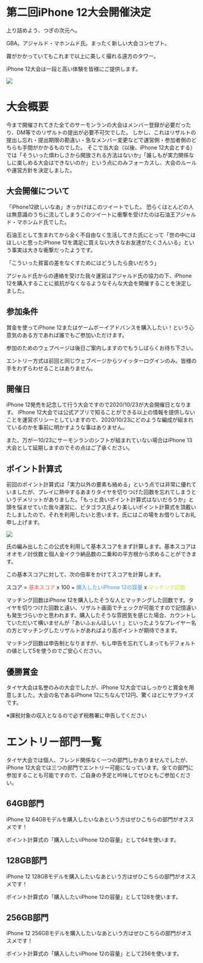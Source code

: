 # 第二回iPhone 12大会開催決定

<div id="overview">
<div id="title">
上り詰めよう、つぎの次元へ。
</div>

GBA。アジャルド・マホンムド氏。まったく新しい大会コンセプト。

霧がかかっていてもこれまで以上に美しく撮れる遠方のタワー。

iPhone 12大会は一段と高い体験を皆様にご提供します。

![](https://www.apple.com/v/iphone/home/ao/images/overview/hero/iphone_12_pro__f7wokw1n4lm6_medium_2x.jpg)

</div>

# 大会概要
今まで開催されてきた全てのサーモンランの大会はメンバー登録が必要だったり、DM等でのリザルトの提出が必要不可欠でした。
しかし、これはリザルトの提出し忘れ・提出期限の勘違い・急なメンバー変更などで運営側・参加者側のどちらも手間がかかるものでした。
そこで当大会（以後、iPhone 12大会とする）では「そういった煩わしさから開放される方法はないか」「誰しもが実力関係なしに楽しめる大会はできないのか」という点にのみフォーカスし、大会のルールや運営方針を決定しました。

## 大会開催について
「iPhone12欲しいなあ」きっかけはこのツイートでした。
恐らくほとんどの人は無意識のうちに流してしまうこのツイートに衝撃を受けたのは石油王アジャルド・マホンムド氏でした。

石油王として生まれてから全く不自由なく生活してきた氏にとって「世の中にはほしいと思ったiPhone 12を満足に買えない大きなお友達がたくさんいる」という事実は大きな衝撃だったようです。

「こういった貧富の差をなくすためにはどうしたら良いだろう」

アジャルド氏からの連絡を受けた我々運営はアジャルド氏の協力の下、iPhone 12を購入することに抵抗がなくなるようなそんな大会を開催することを決定しました。

## 参加条件
賞金を使ってiPhone 12またはゲームボーイアドバンスを購入したい！という心意気のある方であれば誰でもご参加いただけます。

参加のためのウェブページは後日ご案内しますのでもうしばらくお待ち下さい。

エントリー方式は前回と同じウェブページからツイッターログインのみ。皆様の手をわずらわせることはありません。

## 開催日

iPhone 12発売を記念して行う大会ですので2020/10/23が大会開催日となります。
iPhone 12大会では公式アプリで知ることができる以上の情報を提供しないことを運営ポリシーとしていますので、2020/10/23にどのような編成が組まれているのかを事前に明かすような事はありません。

また、万が一10/23にサーモンランのシフトが組まれていない場合はiPhone 13大会として延期しますのでその点はご了承ください。

## ポイント計算式
前回のポイント計算式は「実力以外の要素も絡める」という点では非常に優れていましたが、プレイに熱中するあまりタイヤを切りつけた回数を忘れてしまうというデメリットがありました。「もっと良いポイント計算式はないだろうか」と頭を悩ませていた我々運営に、ピタゴラス氏より美しいポイント計算式を頂戴いたしましたので、それを利用したいと思います。氏にはこの場をお借りしてお礼申し上げます。

![](https://raw.githubusercontent.com/tkgstrator/tkgstrator.github.io/master/static/formula.png)

氏の編み出したこの公式を利用して基本スコアをまず計算します。基本スコアはオオモノ討伐数と個人金イクラ納品数の二乗和の平方根から求めることができます。

この基本スコアに対して、次の倍率をかけてスコアを計算します。

<div id="point">
スコア = <font color="#e35f44">基本スコア</font> x 100 + <font color="#4494e3">購入したいiPhone 12の容量</font> x <font color="#c8e344">マッチング回数</font>
</div>

マッチング回数はiPhone 12を購入したそうな人とマッチングした回数です。タイヤを切りつけた回数と違い、リザルト画面でチェックが可能ですので記憶違いも発生づらいかと思われます。購入したそうな雰囲気を感じた場合、カウントしていただいて構いませんが「あいふぉんほしい！」といったようなプレイヤー名の方とマッチングしたリザルトがあればより高ポイントが期待できます。

マッチング回数は申告制となりますが、もし申告を忘れてしまってもデフォルトの値として5を使うのでご安心ください。

## 優勝賞金
タイヤ大会は名誉のみの大会でしたが、iPhone 12大会ではしっかりと賞金を用意しました。大会の名であるiPhone 12にちなんで12円、驚くほどにサプライズです。

※課税対象の収入となるので必ず税務署に申告してください

# エントリー部門一覧

タイヤ大会では個人、フレンド関係なく一つの部門しかありませんでしたが、iPhone 12大会では三つの部門でエントリー可能になっています。全ての部門に参加することも可能ですので、ご自身の予定と吟味してぜひともご参加ください。

## 64GB部門
iPhone 12 64GBモデルを購入したいなあという方はぜひこちらの部門がオススメです！

ポイント計算式の「購入したいiPhone 12の容量」として64を使います。

## 128GB部門
iPhone 12 128GBモデルを購入したいなあという方はぜひこちらの部門がオススメです！

ポイント計算式の「購入したいiPhone 12の容量」として128を使います。

## 256GB部門
iPhone 12 256GBモデルを購入したいなあという方はぜひこちらの部門がオススメです！

ポイント計算式の「購入したいiPhone 12の容量」として256を使います。
